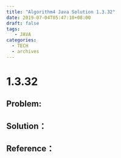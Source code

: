 ```yaml
---
title: "Algorithm4 Java Solution 1.3.32"
date: 2019-07-04T05:47:10+08:00
draft: false
tags:
   - JAVA
categories:
  - TECH
  - archives
---
```



# 1.3.32

## Problem:


## Solution：


## Reference：


